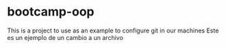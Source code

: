 # bootcamp-oop
This is a project to use as an example to configure git in our machines
Este es un ejemplo de un cambio a un archivo
